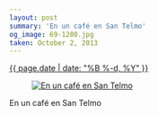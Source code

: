 ```yaml
---
layout: post
summary: 'En un café en San Telmo'
og_image: 69-1280.jpg
taken: October 2, 2013
---
```


<div class="post">
 <time>
  <a href="/69">
   {{ page.date | date: "%B %-d, %Y" }}
  </a>
 </time>
 <a href="/69">
  <figure data-taken="10/2/2013">
   <img alt="En un café en San Telmo" sizes="(min-width: 700px) 50vw, calc(100vw - 2rem)" src="{{ site.assets_url }}/69-640.jpg" srcset="{{ site.assets_url }}/69-1280.jpg 1280w, {{ site.assets_url }}/69-960.jpg 960w, {{ site.assets_url }}/69-640.jpg 640w, {{ site.assets_url }}/69-320.jpg 320w"/>
  </figure>
 </a>
 <span>
  En un café en San Telmo
 </span>
</div>
